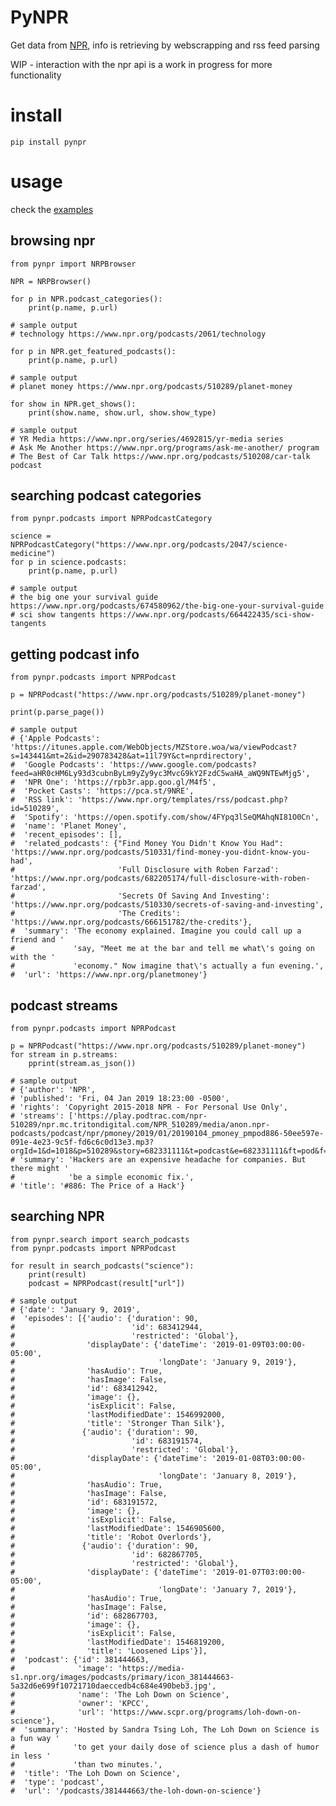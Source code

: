 # PyNPR

Get data from [NPR](https://www.npr.org), info is retrieving by webscrapping and rss feed parsing

WIP - interaction with the npr api is a work in progress for more functionality

# install

    pip install pynpr
    
# usage

check the [examples](./examples)

## browsing npr

    from pynpr import NRPBrowser
    
    NPR = NRPBrowser()
    
    for p in NPR.podcast_categories():
        print(p.name, p.url)
        
    # sample output
    # technology https://www.npr.org/podcasts/2061/technology
    
    for p in NPR.get_featured_podcasts():
        print(p.name, p.url)
        
    # sample output
    # planet money https://www.npr.org/podcasts/510289/planet-money
    
    for show in NPR.get_shows():
        print(show.name, show.url, show.show_type)
        
    # sample output
    # YR Media https://www.npr.org/series/4692815/yr-media series
    # Ask Me Another https://www.npr.org/programs/ask-me-another/ program
    # The Best of Car Talk https://www.npr.org/podcasts/510208/car-talk podcast
    
## searching podcast categories

    from pynpr.podcasts import NPRPodcastCategory

    science = NPRPodcastCategory("https://www.npr.org/podcasts/2047/science-medicine")
    for p in science.podcasts:
        print(p.name, p.url)
    
    # sample output
    # the big one your survival guide https://www.npr.org/podcasts/674580962/the-big-one-your-survival-guide
    # sci show tangents https://www.npr.org/podcasts/664422435/sci-show-tangents
    
## getting podcast info


    from pynpr.podcasts import NPRPodcast
    
    p = NPRPodcast("https://www.npr.org/podcasts/510289/planet-money")
    
    print(p.parse_page())

    # sample output
    # {'Apple Podcasts': 'https://itunes.apple.com/WebObjects/MZStore.woa/wa/viewPodcast?s=143441&mt=2&id=290783428&at=11l79Y&ct=nprdirectory',
    #  'Google Podcasts': 'https://www.google.com/podcasts?feed=aHR0cHM6Ly93d3cubnByLm9yZy9yc3MvcG9kY2FzdC5waHA_aWQ9NTEwMjg5',
    #  'NPR One': 'https://rpb3r.app.goo.gl/M4f5',
    #  'Pocket Casts': 'https://pca.st/9NRE',
    #  'RSS link': 'https://www.npr.org/templates/rss/podcast.php?id=510289',
    #  'Spotify': 'https://open.spotify.com/show/4FYpq3lSeQMAhqNI81O0Cn',
    #  'name': 'Planet Money',
    #  'recent_episodes': [],
    #  'related_podcasts': {"Find Money You Didn't Know You Had": 'https://www.npr.org/podcasts/510331/find-money-you-didnt-know-you-had',
    #                       'Full Disclosure with Roben Farzad': 'https://www.npr.org/podcasts/682205174/full-disclosure-with-roben-farzad',
    #                       'Secrets Of Saving And Investing': 'https://www.npr.org/podcasts/510330/secrets-of-saving-and-investing',
    #                       'The Credits': 'https://www.npr.org/podcasts/666151782/the-credits'},
    #  'summary': 'The economy explained. Imagine you could call up a friend and '
    #             'say, "Meet me at the bar and tell me what\'s going on with the '
    #             'economy." Now imagine that\'s actually a fun evening.',
    #  'url': 'https://www.npr.org/planetmoney'}
    
## podcast streams

    from pynpr.podcasts import NPRPodcast
    
    p = NPRPodcast("https://www.npr.org/podcasts/510289/planet-money")
    for stream in p.streams:
        pprint(stream.as_json())
    
    # sample output
    # {'author': 'NPR',
    # 'published': 'Fri, 04 Jan 2019 18:23:00 -0500',
    # 'rights': 'Copyright 2015-2018 NPR - For Personal Use Only',
    # 'streams': ['https://play.podtrac.com/npr-510289/npr.mc.tritondigital.com/NPR_510289/media/anon.npr-podcasts/podcast/npr/pmoney/2019/01/20190104_pmoney_pmpod886-50ee597e-091e-4e23-9c5f-fd6c6c0d13e3.mp3?orgId=1&d=1018&p=510289&story=682331111&t=podcast&e=682331111&ft=pod&f=510289'],
    # 'summary': 'Hackers are an expensive headache for companies. But there might '
    #            'be a simple economic fix.',
    # 'title': '#886: The Price of a Hack'} 
    
## searching NPR

    from pynpr.search import search_podcasts
    from pynpr.podcasts import NPRPodcast
    
    for result in search_podcasts("science"):
        print(result)
        podcast = NPRPodcast(result["url"])
        
    # sample output
    # {'date': 'January 9, 2019',
    #  'episodes': [{'audio': {'duration': 90,
    #                          'id': 683412944,
    #                          'restricted': 'Global'},
    #                'displayDate': {'dateTime': '2019-01-09T03:00:00-05:00',
    #                                'longDate': 'January 9, 2019'},
    #                'hasAudio': True,
    #                'hasImage': False,
    #                'id': 683412942,
    #                'image': {},
    #                'isExplicit': False,
    #                'lastModifiedDate': 1546992000,
    #                'title': 'Stronger Than Silk'},
    #               {'audio': {'duration': 90,
    #                          'id': 683191574,
    #                          'restricted': 'Global'},
    #                'displayDate': {'dateTime': '2019-01-08T03:00:00-05:00',
    #                                'longDate': 'January 8, 2019'},
    #                'hasAudio': True,
    #                'hasImage': False,
    #                'id': 683191572,
    #                'image': {},
    #                'isExplicit': False,
    #                'lastModifiedDate': 1546905600,
    #                'title': 'Robot Overlords'},
    #               {'audio': {'duration': 90,
    #                          'id': 682867705,
    #                          'restricted': 'Global'},
    #                'displayDate': {'dateTime': '2019-01-07T03:00:00-05:00',
    #                                'longDate': 'January 7, 2019'},
    #                'hasAudio': True,
    #                'hasImage': False,
    #                'id': 682867703,
    #                'image': {},
    #                'isExplicit': False,
    #                'lastModifiedDate': 1546819200,
    #                'title': 'Loosened Lips'}],
    #  'podcast': {'id': 381444663,
    #              'image': 'https://media-s1.npr.org/images/podcasts/primary/icon_381444663-5a32d6e699f10721710daeccedb4c684e490beb3.jpg',
    #              'name': 'The Loh Down on Science',
    #              'owner': 'KPCC',
    #              'url': 'https://www.scpr.org/programs/loh-down-on-science'},
    #  'summary': 'Hosted by Sandra Tsing Loh, The Loh Down on Science is a fun way '
    #             'to get your daily dose of science plus a dash of humor in less '
    #             'than two minutes.',
    #  'title': 'The Loh Down on Science',
    #  'type': 'podcast',
    #  'url': '/podcasts/381444663/the-loh-down-on-science'}
    